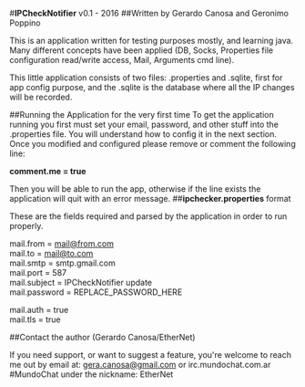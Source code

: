 #**IPCheckNotifier** v0.1 - 2016
##Written by Gerardo Canosa and Geronimo Poppino


This is an application written for testing purposes mostly, and learning java. Many different concepts have been applied (DB, Socks, Properties file configuration read/write access, Mail, Arguments cmd line).

This little application consists of two files: .properties and .sqlite, first for app config purpose, and the .sqlite is the database where all the IP changes will be recorded.

##Running the Application for the very first time
To get the application running you first must set your email, password, and other stuff into the .properties file. You will understand how to config it in the next section. Once you modified and configured please remove or comment the following line:  

**comment.me = true**

Then you will be able to run the app, otherwise if the line exists the application will quit with an error message.
##**ipchecker.properties** format

These are the fields required and parsed by the application in order to run properly.

mail.from = mail@from.com  
mail.to = mail@to.com  
mail.smtp = smtp.gmail.com  
mail.port = 587  
mail.subject = IPCheckNotifier update  
mail.password = REPLACE_PASSWORD_HERE   

mail.auth = true  
mail.tls = true  

##Contact the author (Gerardo Canosa/EtherNet)

If you need support, or want to suggest a feature, you're welcome to reach me out by email at: gera.canosa@gmail.com or irc.mundochat.com.ar #MundoChat under the nickname: EtherNet
